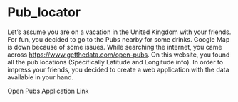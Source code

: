 # Pub_locator

Let’s assume you are on a vacation in the United Kingdom with your friends. For fun, you decided to go to the Pubs nearby for some drinks. Google Map is down because of some issues.  While searching the internet, you came across https://www.getthedata.com/open-pubs. 
On this website, you found all the pub locations (Specifically Latitude and Longitude info). In order to impress your friends, you decided to create a web application with the data available in your hand.  

Open Pubs Application Link
